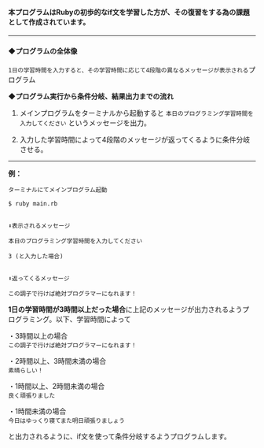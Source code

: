 #### 本プログラムはRubyの初歩的なif文を学習した方が、その復習をする為の課題として作成されています。
****
  
#### ◆プログラムの全体像

`1日の学習時間を入力すると、その学習時間に応じて4段階の異なるメッセージが表示される`プログラム

**◆プログラム実行から条件分岐、結果出力までの流れ**

1. メインプログラムをターミナルから起動すると `本日のプログラミング学習時間を入力してください` というメッセージを出力。

2. 入力した学習時間によって4段階のメッセージが返ってくるように条件分岐させる。

****
**例：**
```
ターミナルにてメインプログラム起動

$ ruby main.rb


⬇︎表示されるメッセージ

本日のプログラミング学習時間を入力してください

3 (と入力した場合)


⬇︎返ってくるメッセージ

この調子で行けば絶対プログラマーになれます！
```

**1日の学習時間が3時間以上だった場合**に上記のメッセージが出力されるようプログラミング。以下、学習時間によって

・3時間以上の場合  
`この調子で行けば絶対プログラマーになれます！`

・2時間以上、3時間未満の場合  
`素晴らしい！`

・1時間以上、2時間未満の場合  
`良く頑張りました`

・1時間未満の場合  
`今日はゆっくり寝てまた明日頑張りましょう`


と出力されるように、if文を使って条件分岐するようプログラムします。
